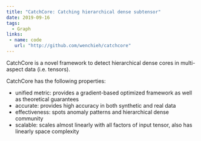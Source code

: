 ```yaml
---
title: "CatchCore: Catching hierarchical dense subtensor"
date: 2019-09-16
tags:
  - Graph
links: 
 - name: code
   url: "http://github.com/wenchieh/catchcore"
---
```


CatchCore is a novel framework to detect hierarchical dense cores in multi-aspect data (i.e. tensors).

<!--more-->

CatchCore has the following properties:

- unified metric: provides a gradient-based optimized framework as well as theoretical guarantees
- accurate: provides high accuracy in both synthetic and real data
- effectiveness: spots anomaly patterns and hierarchical dense community
- scalable: scales almost linearly with all factors of input tensor, also has linearly space complexity
